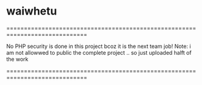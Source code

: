 # waiwhetu
=============================================================================

No PHP security is done in this project bcoz it is the next team job!
Note: i am not allowwed to public the complete project .. so just uploaded halft of the work

=============================================================================
